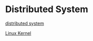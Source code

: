 # Distributed System

[distributed system](https://www.zhihu.com/question/53436266/answer/184686568)

[Linux Kernel](https://www.zhihu.com/question/58121772/answer/184705803)